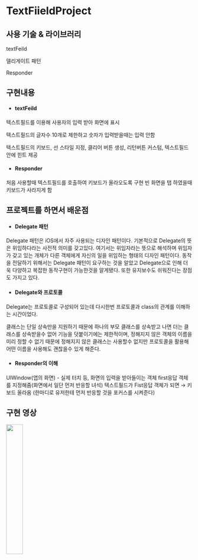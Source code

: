 # TextFiieldProject

## **사용 기술 & 라이브러리**

textFeild

델리게이트 패턴

Responder

## **구현내용**

+ #### textFeild
텍스트필드를 이용해 사용자의 입력 받아 화면에 표시

텍스트필드의 글자수 10개로 제한하고 숫자가 입력받을때는 입력 안함 

텍스트필드의 키보드, 선 스타일 지정, 클리어 버튼 생성, 리턴버튼 커스텀, 텍스트필드안에 힌트 제공




+ #### Responder
처음 사용할때 텍스트필드를 호출하여 키보드가 올라오도록 구현
빈 화면을 탭 하였을때 키보드가 사라지게 함


## **프로젝트를 하면서 배운점**

+ #### Delegate 패턴
Delegate 패턴은 iOS에서 자주 사용되는 디자인 패턴이다.
기본적으로 Delegate의 뜻은 위임하다라는 사전적 의미를 갖고있다. 여기서는 위임자라는 뜻으로 해석하며 위임자가 갖고 있는 개체가 다른 객체에게 자신의 일을 위임하는 형태의 디자인 패턴이다. 동작을 전달하기 위해서는 Delegate 패턴이 요구하는 것을 알았고 Delegate으로 인해 더욱 다양하고 복잡한 동작구현이 가능한것을 알게됐다. 또한 유지보수도 쉬워진다는 장점도 가지고 있다.



+ #### Delegate와 프로토콜

Delegate는 프로토콜로 구성되어 있는데 다시한번 프로토콜과 class의 관계를 이해하는 시간이었다. 

클래스는 단일 상속만을 지원하기 때문에 하나의 부모 클래스를 상속받고 나면 더는 클래스를 상속받을수 없어 기능을 덧붙이기에는 제한적이며, 정해지지 않은 객체의 이름을 미리 정할 수 없기 때문에 정해지지 않은 클래스는 사용할수 없지만 프로토콜을 활용해 어떤 이름을 사용해도 괜찮을수 있게 해준다.


+ #### Responder의 이해

UIWindow(앱의 화면) - 실제 터치 등, 화면의 입력을 받아들이는 객체
first응답 객체를 지정해줌(화면에서 일단 먼저 반응할 녀석)
텍스트필드가 Fist응답 객체가 되면 → 키보드 올라옴
(한마디로 유저한테 먼저 반응할 것을 포커스를 시켜준다)



## **구현 영상**
<img width="30%" src="https://user-images.githubusercontent.com/100309352/169529943-f271ad6c-2ee1-4f98-84c1-e2bb3395446b.gif"/>  

